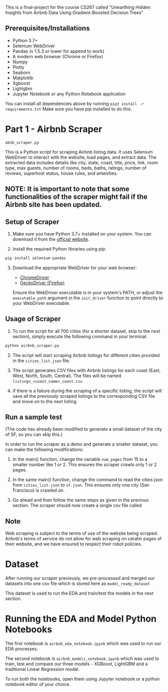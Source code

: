 This is a final-project for the course CS267 called "Unearthing Hidden Insights from Airbnb Data Using Gradient-Boosted Decision Trees"

## Prerequisites/Installations

- Python 3.7+
- Selenium WebDriver
- Pandas (v 1.5.3 or lower for append to work)
- A modern web browser (Chrome or Firefox)
- Numpy
- Plotly
- Seaborn
- Matplotlib
- Xgboost
- Lightgbm
- Jupyter Notebook or any Python Notebook application

You can install all dependencies above by running `pip3 install -r requirements.txt` Make sure you have pip installed to do this.

# Part 1 - Airbnb Scraper

`abnb_scraper.py`

This is a Python script for scraping Airbnb listing data. It uses Selenium WebDriver to interact with the website, load pages, and extract data. The extracted data includes details like city, state, coast, title, price, link, room type, max guests, number of rooms, beds, baths, ratings, number of reviews, superhost status, house rules, and amenities.

## NOTE: It is important to note that some functionalities of the scraper might fail if the Airbnb site has been updated.

## Setup of Scraper

1. Make sure you have Python 3.7+ installed on your system. You can download it from the [official website](https://www.python.org/downloads/).

2. Install the required Python libraries using pip:

```bash
pip install selenium pandas
```

3. Download the appropriate WebDriver for your web browser:
   - [ChromeDriver](https://sites.google.com/a/chromium.org/chromedriver/)
   - [GeckoDriver (Firefox)](https://github.com/mozilla/geckodriver/releases)
   
   Ensure the WebDriver executable is in your system's PATH, or adjust the `executable_path` argument in the `init_driver` function to point directly to your WebDriver executable.

## Usage of Scraper

1. To run the script for all 700 cities (for a shorter dataset, skip to the next section), simply execute the following command in your terminal:

```bash
python airbnb_scraper.py
```

2. The script will start scraping Airbnb listings for different cities provided in the `cities_list.json` file.

3. The script generates CSV files with Airbnb listings for each coast (East, West, North, South, Central). The files will be named `listings_<coast_name>_coast.csv`.

4. If there is a failure during the scraping of a specific listing, the script will save all the previously scraped listings to the corresponding CSV file and move on to the next listing.


## Run a sample test

(The code has already been modified to generate a small dataset of the city of SF, so you can skip this.)

In order to run the scraper as a demo and generate a smaller dataset, you can make the following modifications:

1. In the main() function, change the variable `num_pages` from 15 to a smaller number like 1 or 2. This ensures the scraper crawls only 1 or 2 pages.

2. In the same main() function, change the command to read the cities json from `cities_list.json` to `sf.json`. This ensures only one city (San Francisco) is crawled on.

3. Go ahead and then follow the same steps as given in the previous section. The scraper should now create a single csv file called 

## Note

Web scraping is subject to the terms of use of the website being scraped. Airbnb's terms of service do not allow for web scraping on ceratin pages of their website, and we have ensured to respect their robot policies. 


# Dataset
After running our scraper previously, we pre-processed and merged our datasets into one csv file which is stored here as `model_ready_dataset`

This dataset is used to run the EDA and train/test the models in the next section.

# Running the EDA and Model Python Notebooks

The first notebook is `airbnb_eda_notebook.ipynb` which was used to run our EDA processes.

The second notebook is `airbnb_models_notebook.ipynb` which was used to train, test and compare our three models - XGBoost, LightGBM and a traditional Linear Regression model.

To run both the notebooks, open them using Jupyter notebook or a python notebook editor of your choice.

